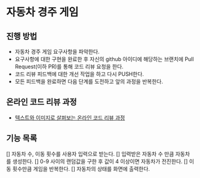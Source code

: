 # 자동차 경주 게임
## 진행 방법
* 자동차 경주 게임 요구사항을 파악한다.
* 요구사항에 대한 구현을 완료한 후 자신의 github 아이디에 해당하는 브랜치에 Pull Request(이하 PR)를 통해 코드 리뷰 요청을 한다.
* 코드 리뷰 피드백에 대한 개선 작업을 하고 다시 PUSH한다.
* 모든 피드백을 완료하면 다음 단계를 도전하고 앞의 과정을 반복한다.

## 온라인 코드 리뷰 과정
* [텍스트와 이미지로 살펴보는 온라인 코드 리뷰 과정](https://github.com/next-step/nextstep-docs/tree/master/codereview)

## 기능 목록
[] 자동차 수, 이동 횟수를 사용자 입력으로 받는다.
[] 입력받은 자동차 수 만큼 자동차를 생성한다.
[] 0-9 사이의 랜덤값을 구한 후 값이 4 이상이면 자동차가 전진한다.
[] 이동 횟수만큼 게임을 반복한다.
[] 자동차의 상태를 화면에 출력한다.